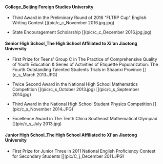 #### College_Beijing Foreign Studies University
- Third Award in the Preliminary Round of 2016 "FLTRP Cup" English Writing Contest
[](pic/c_c_November 2016.jpg.jpg)

- State Encouragement Scholarship
[](pic/c_c_December 2016.jpg.jpg)


#### Senior High School_The High School Affiliated to Xi'an Jiaotong University

- First Prize for Teens' Group C in The Practice of Comprehensive Quality of Youth Education & Series of Activities of Etiquette Popularization: The Fourth Outstanding Talented Students Trials in Shaanxi Province
[](c_s_March 2013.JPG)

- Twice Second Award in the National High School Mathematics Competition
[](pic/c_s_October 2013.jpg)
[](pic/c_s_September 2014.jpg)

- Third Award in the National High School Student Physics Competition
[](pic/c_s_November 2014.JPG)

- Excellence Award in The Tenth China Southeast Mathematical Olympiad
[](pic/c_s_July 2013.jpg)


#### Junior High School_The High School Affiliated to Xi'an Jiaotong University
- First Prize for Junior Three in 2011 National English Proficiency Contest for Secondary Students
[](pic/C_j_December 2011.JPG)
